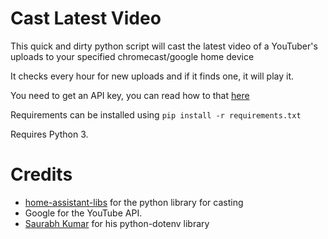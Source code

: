 
# Cast Latest Video

  

This quick and dirty python script will cast the latest video of a YouTuber's uploads to your specified chromecast/google home device

  

It checks every hour for new uploads and if it finds one, it will play it.

  

You need to get an API key, you can read how to that [here](https://developers.google.com/youtube/v3/quickstart/python) 

Requirements can be installed using ``pip install -r requirements.txt``

Requires Python 3.

# Credits

- [home-assistant-libs](https://github.com/home-assistant-libs) for the python library for casting
- Google for the YouTube API.
- [Saurabh Kumar](https://github.com/theskumar) for his python-dotenv library